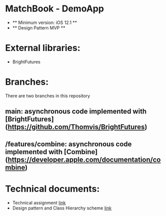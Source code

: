 # MatchBook - DemoApp
- ** Minimum version: iOS 12.1 **
- ** Design Pattern MVP **

# External libraries:
- BrightFutures

# Branches:
There are two branches in this repository
## main: asynchronous code implemented with [BrightFutures] (https://github.com/Thomvis/BrightFutures)
## /features/combine: asynchronous code implemented with [Combine] (https://developer.apple.com/documentation/combine)


# Technical documents:
- Technical assignment [link](iOS_Engineer_recruitment-tech_assignment.pdf)
- Design pattern and Class Hierarchy scheme [link](Pattern&ClassHierarchy.pptx)
